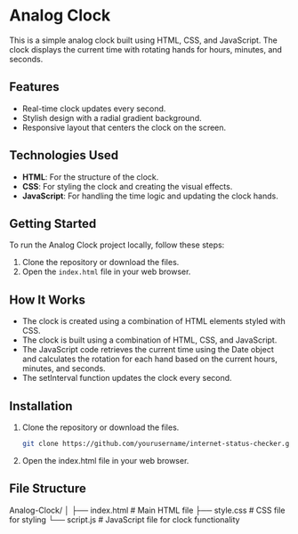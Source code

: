 # Analog Clock

This is a simple analog clock built using HTML, CSS, and JavaScript. The clock displays the current time with rotating hands for hours, minutes, and seconds.

## Features

- Real-time clock updates every second.
- Stylish design with a radial gradient background.
- Responsive layout that centers the clock on the screen.

## Technologies Used

- **HTML**: For the structure of the clock.
- **CSS**: For styling the clock and creating the visual effects.
- **JavaScript**: For handling the time logic and updating the clock hands.

## Getting Started

To run the Analog Clock project locally, follow these steps:

1. Clone the repository or download the files.
2. Open the `index.html` file in your web browser.


## How It Works
- The clock is created using a combination of HTML elements styled with CSS.
- The clock is built using a combination of HTML, CSS, and JavaScript.
- The JavaScript code retrieves the current time using the Date object and calculates the rotation for each hand based on the current hours, minutes, and seconds.
- The setInterval function updates the clock every second.

## Installation

1. Clone the repository or download the files.
   ```bash
   git clone https://github.com/yourusername/internet-status-checker.git

2. Open the index.html file in your web browser.

## File Structure
Analog-Clock/
│
├── index.html      # Main HTML file
├── style.css       # CSS file for styling
└── script.js       # JavaScript file for clock functionality